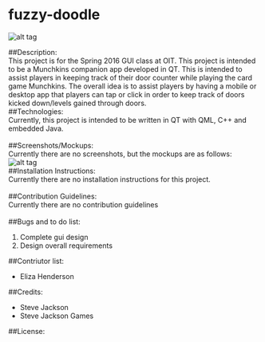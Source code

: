 # fuzzy-doodle
![alt tag](https://41.media.tumblr.com/4f375c98f39a3ed4fdd93ae78a8ff69e/tumblr_o4x2a6DA1v1qiwav0o1_540.png)

##Description:<br>
  This project is for the Spring 2016 GUI class at OIT. This project is intended to be a Munchkins companion app developed in QT. This is intended to assist players in keeping track of their door counter while playing the card game Munchkins. The overall idea is to assist players by having a mobile or desktop app that players can tap or click in order to keep track of doors kicked down/levels gained through doors. 
<br>
##Technologies:<br>
  Currently, this project is intended to be written in QT with QML, C++ and embedded Java.<br>
<br>
##Screenshots/Mockups:<br>
  Currently there are no screenshots, but the mockups are as follows:<br>
  ![alt tag](https://41.media.tumblr.com/9c15f188da13103c93b9eb7464bb333e/tumblr_o54kw5Zi551qiwav0o1_540.png)
<br>
##Installation Instructions:<br>
  Currently there are no installation instructions for this project.<br>
<br>
##Contribution Guidelines:<br>
  Currently there are no contribution guidelines<br>
<br>
##Bugs and to do list:<br>
  1. Complete gui design
  2. Design overall requirements

##Contriutor list:<br>
* Eliza Henderson <br>

##Credits: <br>
  * Steve Jackson<br>
  * Steve Jackson Games<br>

##License:<br>
  
  
